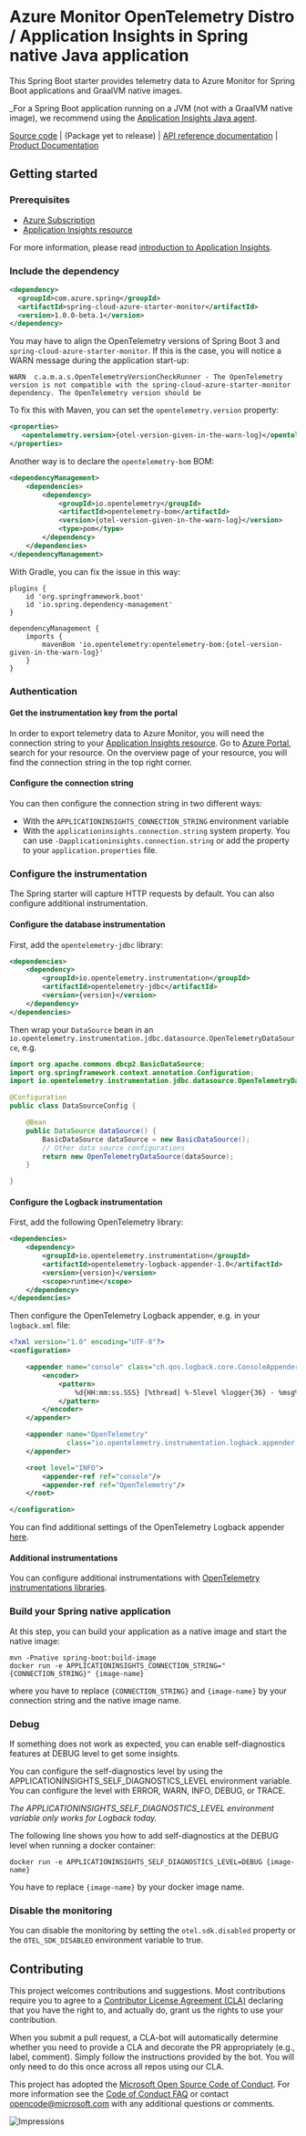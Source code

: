 # Azure Monitor OpenTelemetry Distro / Application Insights in Spring native Java application

This Spring Boot starter provides telemetry data to Azure Monitor for Spring Boot applications and GraalVM native images.

_For a Spring Boot application running on a JVM (not with a GraalVM native image), we recommend using the [Application Insights Java agent][application_insights_java_agent_spring_boot].

[Source code][source_code] | (Package yet to release) | [API reference documentation][api_reference_doc] | [Product Documentation][product_documentation]

## Getting started

### Prerequisites

- [Azure Subscription][azure_subscription]
- [Application Insights resource][application_insights_resource]

For more information, please read [introduction to Application Insights][application_insights_intro].

### Include the dependency

[//]: # ({x-version-update-start;com.azure:azure-monitor-azure-monitor-spring-native;current})
```xml
<dependency>
  <groupId>com.azure.spring</groupId>
  <artifactId>spring-cloud-azure-starter-monitor</artifactId>
  <version>1.0.0-beta.1</version>
</dependency>
```
[//]: # ({x-version-update-end})

You may have to align the OpenTelemetry versions of Spring Boot 3 and `spring-cloud-azure-starter-monitor`. If this is the case, you will notice a WARN message during the application start-up:
```
WARN  c.a.m.a.s.OpenTelemetryVersionCheckRunner - The OpenTelemetry version is not compatible with the spring-cloud-azure-starter-monitor dependency. The OpenTelemetry version should be
```
To fix this with Maven, you can set the `opentelemetry.version` property:

```xml
<properties>
   <opentelemetry.version>{otel-version-given-in-the-warn-log}</opentelemetry.version>
</properties>
```

Another way is to declare the `opentelemetry-bom` BOM:

```xml
<dependencyManagement>
    <dependencies>
        <dependency>
            <groupId>io.opentelemetry</groupId>
            <artifactId>opentelemetry-bom</artifactId>
            <version>{otel-version-given-in-the-warn-log}</version>
            <type>pom</type>
        </dependency>
    </dependencies>
</dependencyManagement>
```

With Gradle, you can fix the issue in this way:

```
plugins {
    id 'org.springframework.boot'
    id 'io.spring.dependency-management'
}

dependencyManagement {
    imports {
        mavenBom 'io.opentelemetry:opentelemetry-bom:{otel-version-given-in-the-warn-log}'
    }
}
```

### Authentication

#### Get the instrumentation key from the portal

In order to export telemetry data to Azure Monitor, you will need the connection string to your [Application
 Insights resource][application_insights_resource]. Go to [Azure Portal][azure_portal], 
search for your resource. On the overview page of your resource, you will find the connection string in the top
right corner.

#### Configure the connection string
You can then configure the connection string in two different ways:
* With the `APPLICATIONINSIGHTS_CONNECTION_STRING` environment variable
* With the `applicationinsights.connection.string` system property. You can use `-Dapplicationinsights.connection.string` or add the property to your `application.properties` file.


### Configure the instrumentation

The Spring starter will capture HTTP requests by default. You can also configure additional instrumentation.

#### Configure the database instrumentation

First, add the `opentelemetry-jdbc` library:

```xml
<dependencies>
    <dependency>
        <groupId>io.opentelemetry.instrumentation</groupId>
        <artifactId>opentelemetry-jdbc</artifactId>
        <version>{version}</version>
    </dependency>
</dependencies>
```

Then wrap your `DataSource` bean in an `io.opentelemetry.instrumentation.jdbc.datasource.OpenTelemetryDataSource`, e.g.

```java
import org.apache.commons.dbcp2.BasicDataSource;
import org.springframework.context.annotation.Configuration;
import io.opentelemetry.instrumentation.jdbc.datasource.OpenTelemetryDataSource;

@Configuration
public class DataSourceConfig {

    @Bean
    public DataSource dataSource() {
        BasicDataSource dataSource = new BasicDataSource();
        // Other data source configurations
        return new OpenTelemetryDataSource(dataSource);
    }

}
```

#### Configure the Logback instrumentation

First, add the following OpenTelemetry library:

```xml
<dependencies>
    <dependency>
        <groupId>io.opentelemetry.instrumentation</groupId>
        <artifactId>opentelemetry-logback-appender-1.0</artifactId>
        <version>{version}</version>
        <scope>runtime</scope>
    </dependency>
</dependencies>
```

Then configure the OpenTelemetry Logback appender, e.g. in your `logback.xml` file:

```xml
<?xml version="1.0" encoding="UTF-8"?>
<configuration>

    <appender name="console" class="ch.qos.logback.core.ConsoleAppender">
        <encoder>
            <pattern>
                %d{HH:mm:ss.SSS} [%thread] %-5level %logger{36} - %msg%n
            </pattern>
        </encoder>
    </appender>

    <appender name="OpenTelemetry"
              class="io.opentelemetry.instrumentation.logback.appender.v1_0.OpenTelemetryAppender">
    </appender>

    <root level="INFO">
        <appender-ref ref="console"/>
        <appender-ref ref="OpenTelemetry"/>
    </root>

</configuration>
```
    
You can find additional settings of the OpenTelemetry Logback appender [here](https://github.com/open-telemetry/opentelemetry-java-instrumentation/blob/main/instrumentation/logback/logback-appender-1.0/library/README.md#settings-for-the-logback-appender).

#### Additional instrumentations

You can configure additional instrumentations with [OpenTelemetry instrumentations libraries](https://github.com/open-telemetry/opentelemetry-java-instrumentation/blob/main/docs/supported-libraries.md#libraries--frameworks).
    
### Build your Spring native application
At this step, you can build your application as a native image and start the native image:

```
mvn -Pnative spring-boot:build-image
docker run -e APPLICATIONINSIGHTS_CONNECTION_STRING="{CONNECTION_STRING}" {image-name} 
```
where you have to replace `{CONNECTION_STRING}` and `{image-name}` by your connection string and the native image name.

### Debug

If something does not work as expected, you can enable self-diagnostics features at DEBUG level to get some insights.

You can configure the self-diagnostics level by using the APPLICATIONINSIGHTS_SELF_DIAGNOSTICS_LEVEL environment variable. You can configure the level with ERROR, WARN, INFO, DEBUG, or TRACE.

_The APPLICATIONINSIGHTS_SELF_DIAGNOSTICS_LEVEL environment variable only works for Logback today._

The following line shows you how to add self-diagnostics at the DEBUG level when running a docker container:
```
docker run -e APPLICATIONINSIGHTS_SELF_DIAGNOSTICS_LEVEL=DEBUG {image-name}
```

You have to replace `{image-name}` by your docker image name.

### Disable the monitoring

You can disable the monitoring by setting the `otel.sdk.disabled` property or the `OTEL_SDK_DISABLED` environment variable to true.

## Contributing

This project welcomes contributions and suggestions. Most contributions require you to agree to a
[Contributor License Agreement (CLA)][cla] declaring that you have the right to, and actually do, grant us the rights
to use your contribution.

When you submit a pull request, a CLA-bot will automatically determine whether you need to provide a CLA and decorate
the PR appropriately (e.g., label, comment). Simply follow the instructions provided by the bot. You will only need to
do this once across all repos using our CLA.

This project has adopted the [Microsoft Open Source Code of Conduct][coc]. For more information see the
[Code of Conduct FAQ][coc_faq] or contact [opencode@microsoft.com][coc_contact] with any additional questions or comments.

<!-- LINKS -->
[source_code]: https://github.com/Azure/azure-sdk-for-java/tree/main/sdk/spring/spring-cloud-azure-starter-monitor/src
<!-- [package_mvn]: https://central.sonatype.com/artifact/com.azure.spring/spring-cloud-azure-starter-monitor -->
[api_reference_doc]: https://docs.microsoft.com/azure/azure-monitor/overview
[product_documentation]: https://docs.microsoft.com/azure/azure-monitor/overview
[azure_subscription]: https://azure.microsoft.com/free/
[application_insights_resource]: https://docs.microsoft.com/azure/azure-monitor/app/create-new-resource
[application_insights_intro]: https://docs.microsoft.com/azure/azure-monitor/app/app-insights-overview
[application_insights_java_agent_spring_boot]: https://learn.microsoft.com/azure/azure-monitor/app/java-spring-boot
[azure_portal]: https://portal.azure.com
[cla]: https://cla.microsoft.com
[coc]: https://opensource.microsoft.com/codeofconduct/
[coc_faq]: https://opensource.microsoft.com/codeofconduct/faq/
[coc_contact]: mailto:opencode@microsoft.com
![Impressions](https://azure-sdk-impressions.azurewebsites.net/api/impressions/azure-sdk-for-java%2Fsdk%monitor%2Fazure-monitor-spring-native%2FREADME.png)
